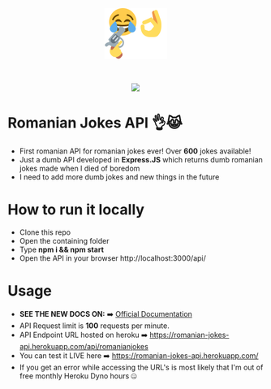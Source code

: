 <p align="center">
  <img src="https://raw.githubusercontent.com/tutyamxx/Romanian-Jokes-API/master/joke.png" widht="100" height="100"><br/>
</p>

<br>
<p align="center">
  <img src="https://github.com/tutyamxx/Romanian-Jokes-API/workflows/Live%20Deployment/badge.svg?branch=master"><br/>
</p>

# Romanian Jokes API 👌😹
 * First romanian API for romanian jokes ever! Over **600** jokes available!
 * Just a dumb API developed in **Express.JS** which returns dumb romanian jokes made when I died of boredom
 * I need to add more dumb jokes and new things in the future

# How to run it locally
* Clone this repo
* Open the containing folder
* Type **npm i && npm start**
* Open the API in your browser http://localhost:3000/api/

# Usage

* **SEE THE NEW DOCS ON:** ➡️ [Official Documentation](https://tutyamxx.gitbook.io/romanian-jokes-api-docs/)
* API Request limit is **100** requests per minute.
* API Endpoint URL hosted on heroku ➡️ https://romanian-jokes-api.herokuapp.com/api/romanianjokes
* You can test it LIVE here ➡️ https://romanian-jokes-api.herokuapp.com/
* If you get an error while accessing the URL's is most likely that I'm out of free monthly Heroku Dyno hours 🤐
